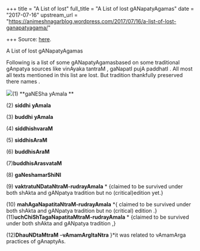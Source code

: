 +++
title = "A List of lost"
full_title = "A List of lost gANapatyAgamas"
date = "2017-07-16"
upstream_url = "https://animeshnagarblog.wordpress.com/2017/07/16/a-list-of-lost-ganapatyagama/"

+++
Source: [here](https://animeshnagarblog.wordpress.com/2017/07/16/a-list-of-lost-ganapatyagama/).

A List of lost gANapatyAgamas

Following is a list of some gANapatyAgamasbased on some traditional
gAnpatya sources like vinAyaka tantraM , gaNapatI pujA paddhatI . All
most all texts mentioned in this list are lost. But tradition thankfully
preserved there names .

[![](https://animeshnagarblog.files.wordpress.com/2017/07/screenshot_2017-02-17-16-03-13.png?w=700)](https://animeshnagarblog.files.wordpress.com/2017/07/screenshot_2017-02-17-16-03-13.png)(1)
**gaNESha yAmala **

\(2\) **siddhi** **yAmala**

(3) **buddhi** **yAmala**

\(4\) **siddhishvaraM**

\(5\) **siddhisAraM**

\(6\) **buddhisAraM**

(7)**buddhisArasvataM**

\(8\) **gaNeshamarShiNI**

\(9\) **vaktratuNDataNtraM-rudrayAmala** \* {claimed to be survived
under both shAkta and gANpatya tradition but no (critical)edition
yet.}

\(10\) **mahAgaNapatitaNtraM-rudrayAmala** \*{ claimed to be survived
under both shAkta and gANpatya tradition but no (critical) edition .}
(11)**uchChiShTagaNapatitaMtraM-rudrayAmala** \* {claimed to be survived
under both shAkta and gANpatya tradition ,}

(12)**DhauNDtaMtraM** –**vAmamArgItaNtra** }\*it was related to
vAmamArga practices of gAnaptyAs.

